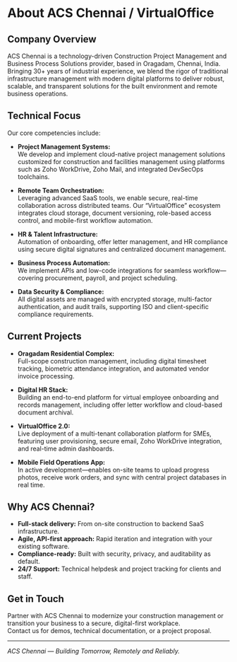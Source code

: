 # About ACS Chennai / VirtualOffice

## Company Overview

ACS Chennai is a technology-driven Construction Project Management and Business Process Solutions provider, based in Oragadam, Chennai, India. Bringing 30+ years of industrial experience, we blend the rigor of traditional infrastructure management with modern digital platforms to deliver robust, scalable, and transparent solutions for the built environment and remote business operations.

## Technical Focus

Our core competencies include:

- **Project Management Systems:**  
  We develop and implement cloud-native project management solutions customized for construction and facilities management using platforms such as Zoho WorkDrive, Zoho Mail, and integrated DevSecOps toolchains.

- **Remote Team Orchestration:**  
  Leveraging advanced SaaS tools, we enable secure, real-time collaboration across distributed teams. Our “VirtualOffice” ecosystem integrates cloud storage, document versioning, role-based access control, and mobile-first workflow automation.

- **HR & Talent Infrastructure:**  
  Automation of onboarding, offer letter management, and HR compliance using secure digital signatures and centralized document management.

- **Business Process Automation:**  
  We implement APIs and low-code integrations for seamless workflow—covering procurement, payroll, and project scheduling.

- **Data Security & Compliance:**  
  All digital assets are managed with encrypted storage, multi-factor authentication, and audit trails, supporting ISO and client-specific compliance requirements.

## Current Projects

- **Oragadam Residential Complex:**  
  Full-scope construction management, including digital timesheet tracking, biometric attendance integration, and automated vendor invoice processing.

- **Digital HR Stack:**  
  Building an end-to-end platform for virtual employee onboarding and records management, including offer letter workflow and cloud-based document archival.

- **VirtualOffice 2.0:**  
  Live deployment of a multi-tenant collaboration platform for SMEs, featuring user provisioning, secure email, Zoho WorkDrive integration, and real-time admin dashboards.

- **Mobile Field Operations App:**  
  In active development—enables on-site teams to upload progress photos, receive work orders, and sync with central project databases in real time.

## Why ACS Chennai?

- **Full-stack delivery:** From on-site construction to backend SaaS infrastructure.
- **Agile, API-first approach:** Rapid iteration and integration with your existing software.
- **Compliance-ready:** Built with security, privacy, and auditability as default.
- **24/7 Support:** Technical helpdesk and project tracking for clients and staff.

## Get in Touch

Partner with ACS Chennai to modernize your construction management or transition your business to a secure, digital-first workplace.  
Contact us for demos, technical documentation, or a project proposal.

---

*ACS Chennai — Building Tomorrow, Remotely and Reliably.*

